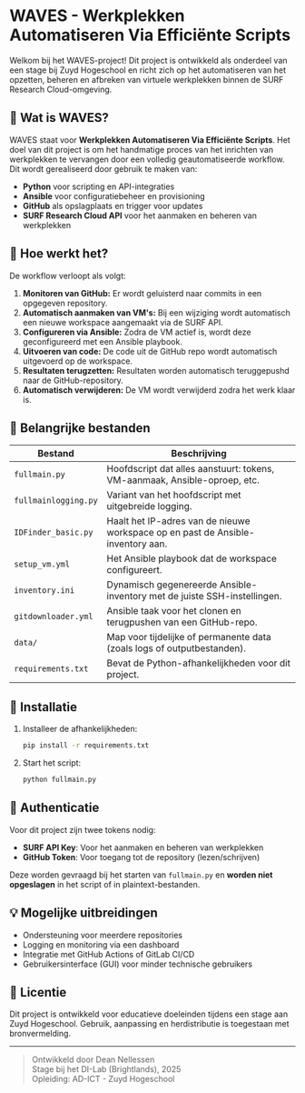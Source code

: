 # WAVES - Werkplekken Automatiseren Via Efficiënte Scripts

Welkom bij het WAVES-project! Dit project is ontwikkeld als onderdeel van een stage bij Zuyd Hogeschool en richt zich op het automatiseren van het opzetten, beheren en afbreken van virtuele werkplekken binnen de SURF Research Cloud-omgeving.

## 🔧 Wat is WAVES?

WAVES staat voor **Werkplekken Automatiseren Via Efficiënte Scripts**. Het doel van dit project is om het handmatige proces van het inrichten van werkplekken te vervangen door een volledig geautomatiseerde workflow. Dit wordt gerealiseerd door gebruik te maken van:

- **Python** voor scripting en API-integraties
- **Ansible** voor configuratiebeheer en provisioning
- **GitHub** als opslagplaats en trigger voor updates
- **SURF Research Cloud API** voor het aanmaken en beheren van werkplekken

## 🧠 Hoe werkt het?

De workflow verloopt als volgt:

1. **Monitoren van GitHub:** Er wordt geluisterd naar commits in een opgegeven repository.
2. **Automatisch aanmaken van VM's:** Bij een wijziging wordt automatisch een nieuwe workspace aangemaakt via de SURF API.
3. **Configureren via Ansible:** Zodra de VM actief is, wordt deze geconfigureerd met een Ansible playbook.
4. **Uitvoeren van code:** De code uit de GitHub repo wordt automatisch uitgevoerd op de workspace.
5. **Resultaten terugzetten:** Resultaten worden automatisch teruggepushd naar de GitHub-repository.
6. **Automatisch verwijderen:** De VM wordt verwijderd zodra het werk klaar is.

## 📁 Belangrijke bestanden

| Bestand | Beschrijving |
|--------|--------------|
| `fullmain.py` | Hoofdscript dat alles aanstuurt: tokens, VM-aanmaak, Ansible-oproep, etc. |
| `fullmainlogging.py` | Variant van het hoofdscript met uitgebreide logging. |
| `IDFinder_basic.py` | Haalt het IP-adres van de nieuwe workspace op en past de Ansible-inventory aan. |
| `setup_vm.yml` | Het Ansible playbook dat de workspace configureert. |
| `inventory.ini` | Dynamisch gegenereerde Ansible-inventory met de juiste SSH-instellingen. |
| `gitdownloader.yml` | Ansible taak voor het clonen en terugpushen van een GitHub-repo. |
| `data/` | Map voor tijdelijke of permanente data (zoals logs of outputbestanden). |
| `requirements.txt` | Bevat de Python-afhankelijkheden voor dit project. |

## 🔨 Installatie

1. Installeer de afhankelijkheden:
   ```bash
   pip install -r requirements.txt
   ```
2. Start het script:
   ```bash
   python fullmain.py
   ```

## 🔐 Authenticatie

Voor dit project zijn twee tokens nodig:
- **SURF API Key**: Voor het aanmaken en beheren van werkplekken
- **GitHub Token**: Voor toegang tot de repository (lezen/schrijven)

Deze worden gevraagd bij het starten van `fullmain.py` en **worden niet opgeslagen** in het script of in plaintext-bestanden.

## 💡 Mogelijke uitbreidingen

- Ondersteuning voor meerdere repositories
- Logging en monitoring via een dashboard
- Integratie met GitHub Actions of GitLab CI/CD
- Gebruikersinterface (GUI) voor minder technische gebruikers

## 📜 Licentie

Dit project is ontwikkeld voor educatieve doeleinden tijdens een stage aan Zuyd Hogeschool. Gebruik, aanpassing en herdistributie is toegestaan met bronvermelding.

---

> Ontwikkeld door Dean Nellessen  
> Stage bij het DI-Lab (Brightlands), 2025  
> Opleiding: AD-ICT - Zuyd Hogeschool
